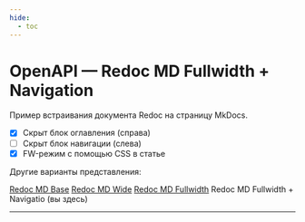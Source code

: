 ```yaml
---
hide:
  - toc
---
```


<style>
@media only screen and (min-width: 76.25em) {
  .md-main__inner {
    max-width: none;
  }
  .md-sidebar--primary {
    left: 0;
  }
  .md-sidebar--secondary {
    right: 0;
    margin-left: 0;
    -webkit-transform: none;
    transform: none;   
  }
}
</style>

# OpenAPI — Redoc MD Fullwidth + Navigation

Пример встраивания документа Redoc на страницу MkDocs.

- [x] Скрыт блок оглавления (справа)
- [ ] Скрыт блок навигации (слева)
- [x] FW-режим с помощью CSS в статье

Другие варианты представления:

[Redoc MD Base](openapi-redoc.md)
[Redoc MD Wide](openapi-redoc-wide.md)
[Redoc MD Fullwidth](openapi-redoc-fw.md)
Redoc MD Fullwidth + Navigatio (вы здесь)

---

<redoc spec-url='https://raw.githubusercontent.com/andwr/mkdocs-material-fork/main/docs/openapi/pay-api.yaml'></redoc>
<script src="https://cdn.jsdelivr.net/npm/redoc@latest/bundles/redoc.standalone.js"> 
</script>